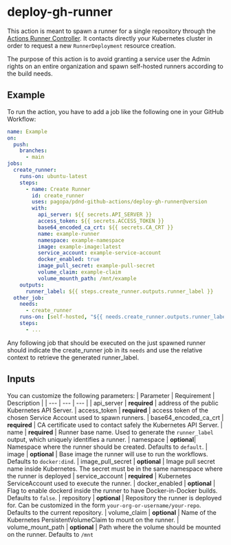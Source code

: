 # deploy-gh-runner
This action is meant to spawn a runner for a single repository through the [Actions Runner Controller](https://github.com/actions/actions-runner-controller). It contacts directly your Kubernetes cluster in order to request a new `RunnerDeployment` resource creation.

The purpose of this action is to avoid granting a service user the Admin rights on an entire organization and spawn self-hosted runners according to the build needs.

## Example
To run the action, you have to add a job like the following one in your GitHub Workflow:
```yaml
name: Example
on:
  push:
    branches:
      - main
jobs:
  create_runner:
    runs-on: ubuntu-latest
    steps:
      - name: Create Runner
        id: create_runner
        uses: pagopa/pdnd-github-actions/deploy-gh-runner@version
        with:
          api_server: ${{ secrets.API_SERVER }}
          access_token: ${{ secrets.ACCESS_TOKEN }}
          base64_encoded_ca_crt: ${{ secrets.CA_CRT }}
          name: example-runner
          namespace: example-namespace
          image: example-image:latest
          service_account: example-service-account   
          docker_enabled: true
          image_pull_secret: example-pull-secret
          volume_claim: example-claim
          volume_mounth_path: /mnt/example
    outputs:
      runner_label: ${{ steps.create_runner.outputs.runner_label }}
  other_job:
    needs:
      - create_runner
    runs-on: [self-hosted, "${{ needs.create_runner.outputs.runner_label }}"]
    steps:
      - ...
```
Any following job that should be executed on the just spawned runner should indicate the create_runner job in its `needs` and use the relative context to retrieve the generated runner_label.

## Inputs
You can customize the following parameters:
| Parameter | Requirement | Description |
| --- | --- | --- |
| api_server | **required** | address of the public Kubernetes API Server.
| access_token | **required** | access token of the chosen Service Account used to spawn runners.
| base64_encoded_ca_crt | **required** | CA certificate used to contact safely the Kubernetes API Server.
| name | **required** | Runner base name. Used to generate the `runner_label` output, which uniquely identifies a runner.
| namespace | **optional**| Namespace where the runner should be created. Defaults to `default`.
| image | **optional** | Base image the runner will use to run the workflows. Defaults to `docker:dind`.
| image_pull_secret | **optional** | Image pull secret name inside Kubernetes. The secret must be in the same namespace where the runner is deployed
| service_account | **required** | Kubernetes ServiceAccount used to execute the runner.
| docker_enabled | **optional** | Flag to enable dockerd inside the runner to have Docker-in-Docker builds. Defaults to `false`.
| repository | **optional** | Repository the runner is deployed for. Can be customized in the form `your-org-or-username/your-repo`. Defaults to the current repository.
| volume_claim | **optional** | Name of the Kubernetes PersistentVolumeClaim to mount on the runner.
| volume_mount_path | **optional** | Path where the volume should be mounted on the runner. Defaults to `/mnt`